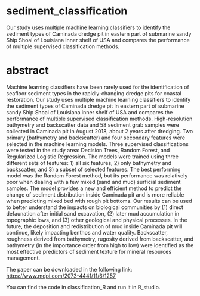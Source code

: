 # sediment_classification
Our study uses multiple machine learning classifiers to identify the sediment types of Caminada dredge pit in eastern part of submarine 
sandy Ship Shoal of Louisiana inner shelf of USA and compares the performance of multiple supervised classification methods.


# abstract 

Machine learning classifiers have been rarely used for the identification of seafloor sediment types in the rapidly-changing 
dredge pits for coastal restoration. Our study uses multiple machine learning classifiers to identify the sediment types of 
Caminada dredge pit in eastern part of submarine sandy Ship Shoal of Louisiana inner shelf of USA and compares the performance 
of multiple supervised classification methods. High-resolution bathymetry and backscatter data and 58 sediment grab samples 
were collected in Caminada pit in August 2018, about 2 years after dredging. Two primary (bathymetry and backscatter) and 
four secondary features were selected in the machine learning models. Three supervised classifications were tested in the 
study area: Decision Trees, Random Forest, and Regularized Logistic Regression. The models were trained using three different
sets of features: 1) all six features, 2) only bathymetry and backscatter, and 3) a subset of selected features. 
The best performing model was the Random Forest method, but its performance was relatively poor when 
dealing with a few mixed (sand and mud) surficial sediment samples. The model provides a new and 
efficient method to predict the change of sediment distribution inside Caminada pit and is more reliable when 
predicting mixed bed with rough pit bottoms. Our results can be used to better understand the impacts on biological communities
by (1) direct defaunation after initial sand excavation, (2) later mud accumulation in topographic lows, and 
(3) other geological and physical processes. In the future, the deposition and redistribution of mud inside 
Caminada pit will continue, likely impacting benthos and water quality.  Backscatter, roughness derived from bathymetry, 
rugosity derived from backscatter, and bathymetry (in the importance order from high to low) were identified as the most effective
predictors of sediment texture for mineral resources management.

The paper can be downloaded in the following link:
https://www.mdpi.com/2073-4441/11/6/1257

You can find the code in classification_R and run it in R_studio. 

